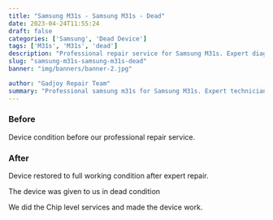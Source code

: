 ```yaml
---
title: "Samsung M31s - Samsung M31s - Dead"
date: 2023-04-24T11:55:24
draft: false
categories: ['Samsung', 'Dead Device']
tags: ['M31s', 'M31s', 'dead']
description: "Professional repair service for Samsung M31s. Expert diagnosis and quality repairs in Bangalore."
slug: "samsung-m31s-samsung-m31s-dead"
banner: "img/banners/banner-2.jpg"

author: "Gadjoy Repair Team"
summary: "Professional samsung m31s for Samsung M31s. Expert technicians, quality parts, warranty included."
---
```


### Before

Device condition before our professional repair service.

### After

Device restored to full working condition after expert repair.

The device was given to us in dead condition

We did the Chip level services and made the device work.